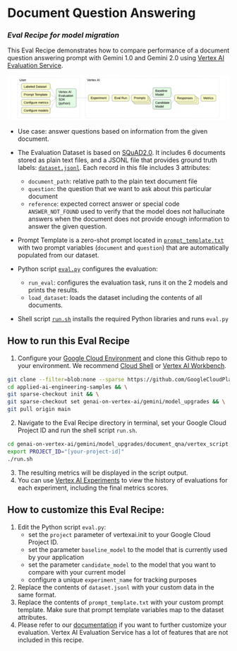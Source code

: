 # Document Question Answering
### _Eval Recipe for model migration_

This Eval Recipe demonstrates how to compare performance of a document question answering prompt with Gemini 1.0 and Gemini 2.0 using  [Vertex AI Evaluation Service](https://cloud.google.com/vertex-ai/generative-ai/docs/models/evaluation-overview).

![](diagram.png "Model Comparison Eval")

- Use case: answer questions based on information from the given document.
- The Evaluation Dataset is based on [SQuAD2.0](https://rajpurkar.github.io/SQuAD-explorer/). It includes 6 documents stored as plain text files, and a JSONL file that provides ground truth labels: [`dataset.jsonl`](./dataset.jsonl).  Each record in this file includes 3 attributes:
    - `document_path`: relative path to the plain text document file
    - `question`: the question that we want to ask about this particular document
    - `reference`: expected correct answer or special code `ANSWER_NOT_FOUND` used to verify that the model does not hallucinate answers when the document does not provide enough information to answer the given question.

- Prompt Template is a zero-shot prompt located in [`prompt_template.txt`](./prompt_template.txt) with two prompt variables (`document` and `question`) that are automatically populated from our dataset.

- Python script [`eval.py`](./eval.py) configures the evaluation:
    - `run_eval`: configures the evaluation task, runs it on the 2 models and prints the results.
    - `load_dataset`: loads the dataset including the contents of all documents.

- Shell script [`run.sh`](./run.sh) installs the required Python libraries and runs `eval.py` 

## How to run this Eval Recipe

1. Configure your [Google Cloud Environment](https://cloud.google.com/vertex-ai/docs/start/cloud-environment) and clone this Github repo to your environment. We recommend [Cloud Shell](https://shell.cloud.google.com/) or [Vertex AI Workbench](https://cloud.google.com/vertex-ai/docs/workbench/instances/introduction).

``` bash
git clone --filter=blob:none --sparse https://github.com/GoogleCloudPlatform/applied-ai-engineering-samples.git && \
cd applied-ai-engineering-samples && \
git sparse-checkout init && \
git sparse-checkout set genai-on-vertex-ai/gemini/model_upgrades && \
git pull origin main
```

2. Navigate to the Eval Recipe directory in terminal, set your Google Cloud Project ID and run the shell script `run.sh`.

``` bash
cd genai-on-vertex-ai/gemini/model_upgrades/document_qna/vertex_script
export PROJECT_ID="[your-project-id]"
./run.sh
```

3. The resulting metrics will be displayed in the script output. 
4. You can use [Vertex AI Experiments](https://console.cloud.google.com/vertex-ai/experiments) to view the history of evaluations for each experiment, including the final metrics scores.

## How to customize this Eval Recipe:

1. Edit the Python script `eval.py`:
    - set the `project` parameter of vertexai.init to your Google Cloud Project ID.
    - set the parameter `baseline_model` to the model that is currently used by your application
    - set the parameter `candidate_model` to the model that you want to compare with your current model
    - configure a unique `experiment_name` for tracking purposes
1. Replace the contents of `dataset.jsonl` with your custom data in the same format.
1. Replace the contents of `prompt_template.txt` with your custom prompt template. Make sure that prompt template variables map to the dataset attributes.
1. Please refer to our [documentation](https://cloud.google.com/vertex-ai/generative-ai/docs/models/determine-eval) if you want to further customize your evaluation. Vertex AI Evaluation Service has a lot of features that are not included in this recipe.